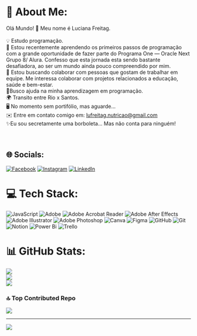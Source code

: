 # 💫 About Me:
Olá Mundo! 👋 Meu nome é Luciana Freitag.<br><br>💡 Estudo programação. <br>🧠 Estou recentemente aprendendo os primeiros passos de programação com a grande oportunidade de fazer parte do Programa One — Oracle Next Grupo 8/ Alura. Confesso que esta jornada esta sendo bastante desafiadora, ao ser um mundo ainda pouco compreendido por mim.<br>🤝 Estou buscando colaborar com pessoas que gostam de trabalhar em equipe. Me interessa colaborar com projetos relacionados a educação, saúde e bem-estar.<br>🚀Busco ajuda na minha aprendizagem em programação.<br>🌍 Transito entre Rio x Santos.<br>🖥️ No momento sem portifólio, mas aguarde...<br>✉️ Entre em contato comigo em: lufreitag.nutricao@gmail.com<br>✨Eu sou secretamente uma borboleta… Mas não conta para ninguém!<br><br><br>


## 🌐 Socials:
[![Facebook](https://img.shields.io/badge/Facebook-%231877F2.svg?logo=Facebook&logoColor=white)](https://facebook.com/lucianasantos.br) [![Instagram](https://img.shields.io/badge/Instagram-%23E4405F.svg?logo=Instagram&logoColor=white)](https://instagram.com/lucianasantos.br) [![LinkedIn](https://img.shields.io/badge/LinkedIn-%230077B5.svg?logo=linkedin&logoColor=white)](https://linkedin.com/in/lucianafreitag) 

# 💻 Tech Stack:
![JavaScript](https://img.shields.io/badge/javascript-%23323330.svg?style=for-the-badge&logo=javascript&logoColor=%23F7DF1E) ![Adobe](https://img.shields.io/badge/adobe-%23FF0000.svg?style=for-the-badge&logo=adobe&logoColor=white) ![Adobe Acrobat Reader](https://img.shields.io/badge/Adobe%20Acrobat%20Reader-EC1C24.svg?style=for-the-badge&logo=Adobe%20Acrobat%20Reader&logoColor=white) ![Adobe After Effects](https://img.shields.io/badge/Adobe%20After%20Effects-9999FF.svg?style=for-the-badge&logo=Adobe%20After%20Effects&logoColor=white) ![Adobe Illustrator](https://img.shields.io/badge/adobe%20illustrator-%23FF9A00.svg?style=for-the-badge&logo=adobe%20illustrator&logoColor=white) ![Adobe Photoshop](https://img.shields.io/badge/adobe%20photoshop-%2331A8FF.svg?style=for-the-badge&logo=adobe%20photoshop&logoColor=white) ![Canva](https://img.shields.io/badge/Canva-%2300C4CC.svg?style=for-the-badge&logo=Canva&logoColor=white) ![Figma](https://img.shields.io/badge/figma-%23F24E1E.svg?style=for-the-badge&logo=figma&logoColor=white) ![GitHub](https://img.shields.io/badge/github-%23121011.svg?style=for-the-badge&logo=github&logoColor=white) ![Git](https://img.shields.io/badge/git-%23F05033.svg?style=for-the-badge&logo=git&logoColor=white) ![Notion](https://img.shields.io/badge/Notion-%23000000.svg?style=for-the-badge&logo=notion&logoColor=white) ![Power Bi](https://img.shields.io/badge/power_bi-F2C811?style=for-the-badge&logo=powerbi&logoColor=black) ![Trello](https://img.shields.io/badge/Trello-%23026AA7.svg?style=for-the-badge&logo=Trello&logoColor=white)
# 📊 GitHub Stats:
![](https://github-readme-stats.vercel.app/api?username=luiasantos&theme=dark&hide_border=false&include_all_commits=false&count_private=false)<br/>
![](https://nirzak-streak-stats.vercel.app/?user=luiasantos&theme=dark&hide_border=false)<br/>
![](https://github-readme-stats.vercel.app/api/top-langs/?username=luiasantos&theme=dark&hide_border=false&include_all_commits=false&count_private=false&layout=compact)

### 🔝 Top Contributed Repo
![](https://github-contributor-stats.vercel.app/api?username=luiasantos&limit=5&theme=dark&combine_all_yearly_contributions=true)

---
[![](https://visitcount.itsvg.in/api?id=luiasantos&icon=0&color=0)](https://visitcount.itsvg.in)
